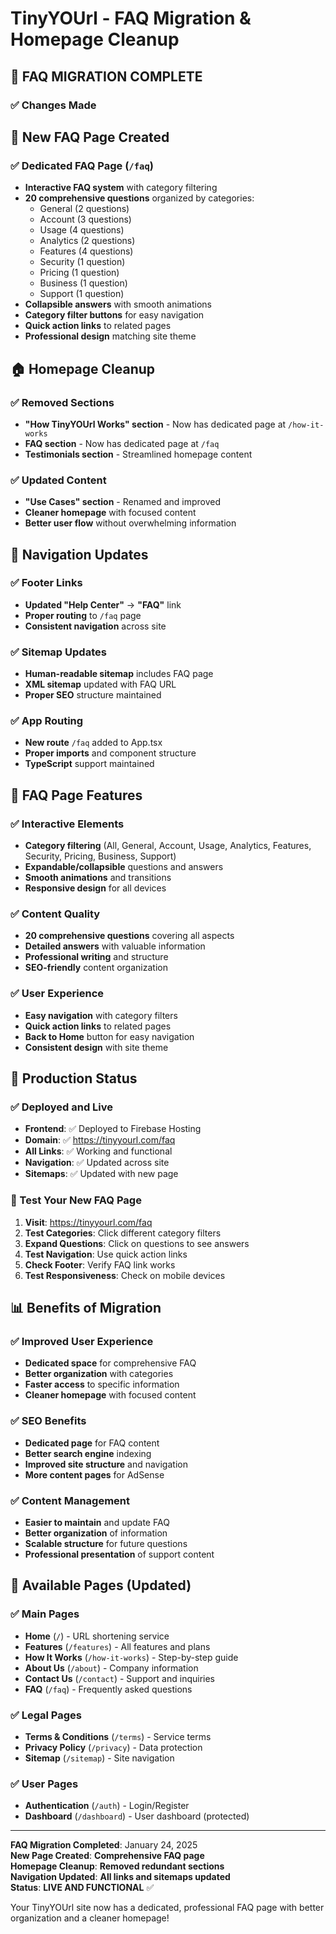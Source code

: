 # TinyYOUrl - FAQ Migration & Homepage Cleanup

## 🎯 **FAQ MIGRATION COMPLETE**

### **✅ Changes Made**

## **📄 New FAQ Page Created**

### **✅ Dedicated FAQ Page** (`/faq`)
- **Interactive FAQ system** with category filtering
- **20 comprehensive questions** organized by categories:
  - General (2 questions)
  - Account (3 questions)
  - Usage (4 questions)
  - Analytics (2 questions)
  - Features (4 questions)
  - Security (1 question)
  - Pricing (1 question)
  - Business (1 question)
  - Support (1 question)
- **Collapsible answers** with smooth animations
- **Category filter buttons** for easy navigation
- **Quick action links** to related pages
- **Professional design** matching site theme

## **🏠 Homepage Cleanup**

### **✅ Removed Sections**
- **"How TinyYOUrl Works" section** - Now has dedicated page at `/how-it-works`
- **FAQ section** - Now has dedicated page at `/faq`
- **Testimonials section** - Streamlined homepage content

### **✅ Updated Content**
- **"Use Cases" section** - Renamed and improved
- **Cleaner homepage** with focused content
- **Better user flow** without overwhelming information

## **🔗 Navigation Updates**

### **✅ Footer Links**
- **Updated "Help Center"** → **"FAQ"** link
- **Proper routing** to `/faq` page
- **Consistent navigation** across site

### **✅ Sitemap Updates**
- **Human-readable sitemap** includes FAQ page
- **XML sitemap** updated with FAQ URL
- **Proper SEO** structure maintained

### **✅ App Routing**
- **New route** `/faq` added to App.tsx
- **Proper imports** and component structure
- **TypeScript** support maintained

## **📱 FAQ Page Features**

### **✅ Interactive Elements**
- **Category filtering** (All, General, Account, Usage, Analytics, Features, Security, Pricing, Business, Support)
- **Expandable/collapsible** questions and answers
- **Smooth animations** and transitions
- **Responsive design** for all devices

### **✅ Content Quality**
- **20 comprehensive questions** covering all aspects
- **Detailed answers** with valuable information
- **Professional writing** and structure
- **SEO-friendly** content organization

### **✅ User Experience**
- **Easy navigation** with category filters
- **Quick action links** to related pages
- **Back to Home** button for easy navigation
- **Consistent design** with site theme

## **🚀 Production Status**

### **✅ Deployed and Live**
- **Frontend**: ✅ Deployed to Firebase Hosting
- **Domain**: ✅ https://tinyyourl.com/faq
- **All Links**: ✅ Working and functional
- **Navigation**: ✅ Updated across site
- **Sitemaps**: ✅ Updated with new page

### **🧪 Test Your New FAQ Page**
1. **Visit**: https://tinyyourl.com/faq
2. **Test Categories**: Click different category filters
3. **Expand Questions**: Click on questions to see answers
4. **Test Navigation**: Use quick action links
5. **Check Footer**: Verify FAQ link works
6. **Test Responsiveness**: Check on mobile devices

## **📊 Benefits of Migration**

### **✅ Improved User Experience**
- **Dedicated space** for comprehensive FAQ
- **Better organization** with categories
- **Faster access** to specific information
- **Cleaner homepage** with focused content

### **✅ SEO Benefits**
- **Dedicated page** for FAQ content
- **Better search engine** indexing
- **Improved site structure** and navigation
- **More content pages** for AdSense

### **✅ Content Management**
- **Easier to maintain** and update FAQ
- **Better organization** of information
- **Scalable structure** for future questions
- **Professional presentation** of support content

## **🎯 Available Pages (Updated)**

### **✅ Main Pages**
- **Home** (`/`) - URL shortening service
- **Features** (`/features`) - All features and plans
- **How It Works** (`/how-it-works`) - Step-by-step guide
- **About Us** (`/about`) - Company information
- **Contact Us** (`/contact`) - Support and inquiries
- **FAQ** (`/faq`) - Frequently asked questions

### **✅ Legal Pages**
- **Terms & Conditions** (`/terms`) - Service terms
- **Privacy Policy** (`/privacy`) - Data protection
- **Sitemap** (`/sitemap`) - Site navigation

### **✅ User Pages**
- **Authentication** (`/auth`) - Login/Register
- **Dashboard** (`/dashboard`) - User dashboard (protected)

---

**FAQ Migration Completed**: January 24, 2025  
**New Page Created**: **Comprehensive FAQ page**  
**Homepage Cleanup**: **Removed redundant sections**  
**Navigation Updated**: **All links and sitemaps updated**  
**Status**: **LIVE AND FUNCTIONAL** ✅

Your TinyYOUrl site now has a dedicated, professional FAQ page with better organization and a cleaner homepage! 